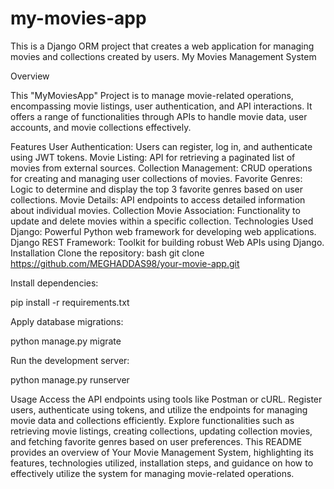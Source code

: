 # my-movies-app
This is a Django ORM project that creates a web application for managing movies and collections created by users.
My Movies Management System

Overview

This "MyMoviesApp" Project is to manage movie-related operations, encompassing movie listings, user authentication, and API interactions. It offers a range of functionalities through APIs to handle movie data, user accounts, and movie collections effectively.

Features
User Authentication: Users can register, log in, and authenticate using JWT tokens.
Movie Listing: API for retrieving a paginated list of movies from external sources.
Collection Management: CRUD operations for creating and managing user collections of movies.
Favorite Genres: Logic to determine and display the top 3 favorite genres based on user collections.
Movie Details: API endpoints to access detailed information about individual movies.
Collection Movie Association: Functionality to update and delete movies within a specific collection.
Technologies Used
Django: Powerful Python web framework for developing web applications.
Django REST Framework: Toolkit for building robust Web APIs using Django.
Installation
Clone the repository:
bash
git clone https://github.com/MEGHADDAS98/your-movie-app.git

Install dependencies:

pip install -r requirements.txt

Apply database migrations:

python manage.py migrate

Run the development server:

python manage.py runserver

Usage
Access the API endpoints using tools like Postman or cURL.
Register users, authenticate using tokens, and utilize the endpoints for managing movie data and collections efficiently.
Explore functionalities such as retrieving movie listings, creating collections, updating collection movies, and fetching favorite genres based on user preferences.
This README provides an overview of Your Movie Management System, highlighting its features, technologies utilized, installation steps, and guidance on how to effectively utilize the system for managing movie-related operations.
